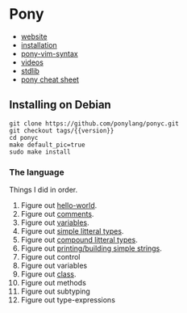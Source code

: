# Pony

  * [website]( https://www.ponylang.io/)
  * [installation](https://github.com/ponylang/ponyc/blob/master/README.md#installation)
  * [pony-vim-syntax](https://github.com/dleonard0/pony-vim-syntax)
  * [videos](https://www.youtube.com/playlist?list=PLfHYba8zC7hQmDRUcYfJolL2WpUFO8XWC)
  * [stdlib](https://stdlib.ponylang.io/)
  * [pony cheat sheet](https://www.ponylang.io/media/cheatsheet/pony-cheat-sheet.pdf)


## Installing on Debian

```
git clone https://github.com/ponylang/ponyc.git
git checkout tags/{{version}}
cd ponyc
make default_pic=true
sudo make install
```

### The language

Things I did in order.

  1. Figure out [hello-world](https://github.com/mgreenly/notes/blob/master/pony/hello/main.pony).
  1. Figure out [comments](https://github.com/mgreenly/notes/blob/master/pony/comments/main.pony).
  1. Figure out [variables](https://github.com/mgreenly/notes/blob/master/pony/variables/main.pony).
  1. Figure out [simple litteral types](https://github.com/mgreenly/notes/blob/master/pony/litterals/main.pony).
  1. Figure out [compound litteral types](https://github.com/mgreenly/notes/blob/master/pony/compound/main.pony).
  1. Figure out [printing/building simple strings](https://github.com/mgreenly/notes/blob/master/pony/printing/main.pony).
  1. Figure out control
  1. Figure out variables
  1. Figure out [class](https://github.com/mgreenly/notes/blob/master/pony/class/main.pony).
  1. Figure out methods
  1. Figure out subtyping
  1. Figure out type-expressions
